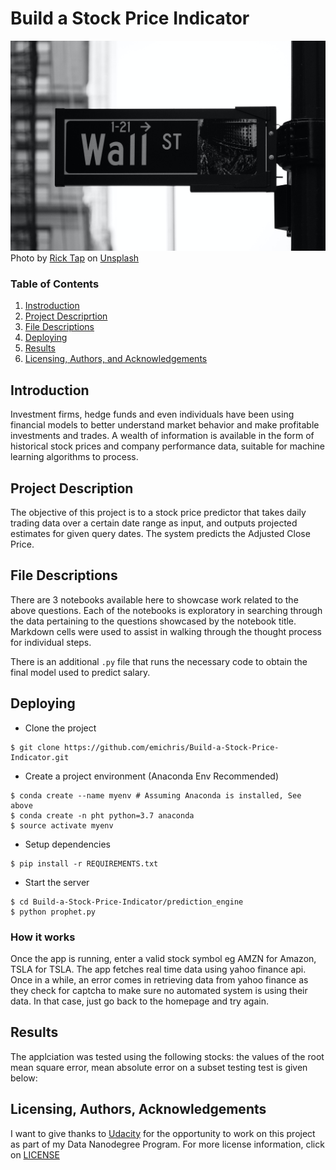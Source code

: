 # Build a Stock Price Indicator
![Header](prediction_engine/static/wallstreet.jpg)
Photo by [Rick Tap](https://unsplash.com/@ricktap?utm_medium=referral&amp;utm_campaign=photographer-credit&amp;utm_content=creditBadge) on [Unsplash](https://unsplash.com/)

### Table of Contents

1. [Instroduction](#intro)
2. [Project Descriprtion](#descrption)
3. [File Descriptions](#files)
4. [Deploying](#deploy)
4. [Results](#results)
5. [Licensing, Authors, and Acknowledgements](#licensing)

## Introduction <a name="intro"> </a>
Investment firms, hedge funds and even individuals have been using financial models to better understand market behavior and make profitable investments and trades. A wealth of information is available in the form of historical stock prices and company performance data, suitable for machine learning algorithms to process.

## Project Description <a name="description"> </a>
The objective of this project is to a stock price predictor that takes daily trading data over a certain date range as input, and outputs projected estimates for given query dates. The system predicts the Adjusted Close Price. 

## File Descriptions <a name="files"></a>

There are 3 notebooks available here to showcase work related to the above questions.  Each of the notebooks is exploratory in searching through the data pertaining to the questions showcased by the notebook title.  Markdown cells were used to assist in walking through the thought process for individual steps.  

There is an additional `.py` file that runs the necessary code to obtain the final model used to predict salary.


## Deploying <a name="deploy"></a>

+ Clone the project
```
$ git clone https://github.com/emichris/Build-a-Stock-Price-Indicator.git
```

+ Create a project environment (Anaconda Env Recommended)
```
$ conda create --name myenv # Assuming Anaconda is installed, See above
$ conda create -n pht python=3.7 anaconda 
$ source activate myenv
```

+ Setup dependencies
```
$ pip install -r REQUIREMENTS.txt
```

+ Start the server
```
$ cd Build-a-Stock-Price-Indicator/prediction_engine
$ python prophet.py
```

### How it works
Once the app is running, enter a valid stock symbol eg AMZN for Amazon, TSLA for TSLA. The app fetches real time data using yahoo finance api. Once in a while, an error comes in retrieving data from yahoo finance as they check for captcha to make sure no automated system is using their data. In that case, just go back to the homepage and try again.


## Results<a name="results"></a>
The applciation was tested using the following stocks: the values of the root mean  square error, mean absolute error on a subset testing test is given below:


## Licensing, Authors, Acknowledgements<a name="licensing"></a>
I want to give thanks to [Udacity](https://unsplash.com/) for the opportunity to work on this project as part of my Data Nanodegree Program. For more license information, click on [LICENSE](License)